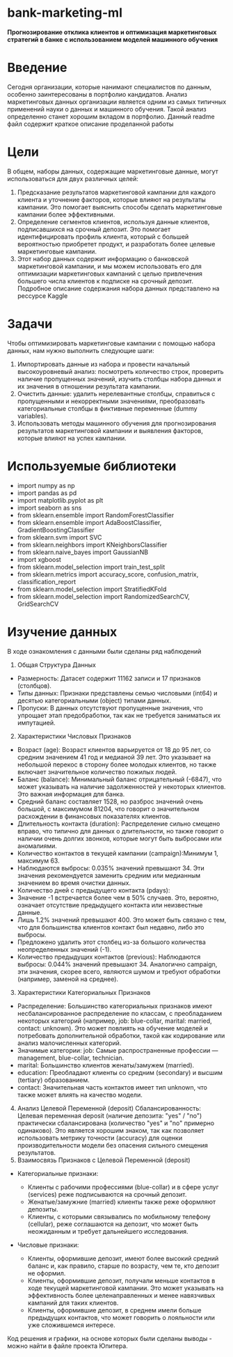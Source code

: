 # bank-marketing-ml
**Прогнозирование отклика клиентов и оптимизация маркетинговых стратегий в банке с использованием моделей машинного обучения**

# Введение

Сегодня организации, которые нанимают специалистов по данным, особенно заинтересованы в портфолио кандидатов. Анализ маркетинговых данных организации является одним из самых типичных применений науки о данных и машинного обучения. Такой анализ определенно станет хорошим вкладом в портфолио.
Данный readme файл содержит краткое описание проделанной работы 
# Цели
В общем, наборы данных, содержащие маркетинговые данные, могут использоваться для двух различных целей:

1. Предсказание результатов маркетинговой кампании для каждого клиента и уточнение факторов, которые влияют на результаты кампании. Это помогает выяснить способы сделать маркетинговые кампании более эффективными.
2. Определение сегментов клиентов, используя данные клиентов, подписавшихся на срочный депозит. Это помогает идентифицировать профиль клиента, который с большей вероятностью приобретет продукт, и разработать более целевые маркетинговые кампании.
3. Этот набор данных содержит информацию о банковской маркетинговой кампании, и мы можем использовать его для оптимизации маркетинговых кампаний с целью привлечения большего числа клиентов к подписке на срочный депозит. Подробное описание содержания набора данных представлено на рессурсе Kaggle

# Задачи
Чтобы оптимизировать маркетинговые кампании с помощью набора данных, нам нужно выполнить следующие шаги:

1. Импортировать данные из набора и провести начальный высокоуровневый анализ: посмотреть количество строк, проверить наличие пропущенных значений, изучить столбцы набора данных и их значения в отношении результата кампании.
2. Очистить данные: удалить нерелевантные столбцы, справиться с пропущенными и некорректными значениями, преобразовать категориальные столбцы в фиктивные переменные (dummy variables).
3. Использовать методы машинного обучения для прогнозирования результатов маркетинговой кампании и выявления факторов, которые влияют на успех кампании.

# Используемые библиотеки 

- import numpy as np
- import pandas as pd
- import matplotlib.pyplot as plt
- import seaborn as sns
- from sklearn.ensemble import RandomForestClassifier
- from sklearn.ensemble import AdaBoostClassifier, GradientBoostingClassifier
- from sklearn.svm import SVC
- from sklearn.neighbors import KNeighborsClassifier
- from sklearn.naive_bayes import GaussianNB
- import xgboost
- from sklearn.model_selection import train_test_split
- from sklearn.metrics import accuracy_score, confusion_matrix, classification_report
- from sklearn.model_selection import StratifiedKFold
- from sklearn.model_selection import RandomizedSearchCV, GridSearchCV

# Изучение данных
В ходе ознакомления с данными были сделаны ряд наблюдений 

1. Общая Структура Данных
  - Размерность: Датасет содержит 11162 записи и 17 признаков (столбцов).
  - Типы данных: Признаки представлены семью числовыми (int64) и десятью категориальными (object) типами данных.
  - Пропуски: В данных отсутствуют пропущенные значения, что упрощает этап предобработки, так как не требуется заниматься их импутацией.

2. Характеристики Числовых Признаков
 - Возраст (age): Возраст клиентов варьируется от 18 до 95 лет, со средним значением 41 год и медианой 39 лет. Это указывает на небольшой перекос в сторону более молодых клиентов, но также включает значительное количество пожилых людей.
 - Баланс (balance): Минимальный баланс отрицательный (-6847), что может указывать на наличие задолженностей у некоторых клиентов. Это важная информация для банка.
 - Средний баланс составляет 1528, но разброс значений очень большой, с максимумом 81204, что говорит о значительном расхождении в финансовых показателях клиентов.
 - Длительность контакта (duration): Распределение сильно смещено вправо, что типично для данных о длительности, но также говорит о наличии очень долгих звонков, которые могут быть выбросами или аномалиями.
 - Количество контактов в текущей кампании (campaign):Минимум 1, максимум 63.
 - Наблюдаются выбросы: 0.035% значений превышают 34. Эти значения рекомендуется заменить средним или медианным значением во время очистки данных.
 - Количество дней с предыдущего контакта (pdays):
 - Значение -1 встречается более чем в 50% случаев. Это, вероятно, означает отсутствие предыдущего контакта или неизвестные данные.
 - Лишь 1.2% значений превышают 400. Это может быть связано с тем, что для большинства клиентов контакт был недавно, либо это выбросы.
 - Предложено удалить этот столбец из-за большого количества неопределенных значений (-1).
 - Количество предыдущих контактов (previous): Наблюдаются выбросы: 0.044% значений превышают 34. Аналогично campaign, эти значения, скорее всего, являются шумом и требуют обработки (например, заменой на среднее).

3. Характеристики Категориальных Признаков
  - Распределение: Большинство категориальных признаков имеют несбалансированное распределение по классам, с преобладанием некоторых категорий (например, job: blue-collar, marital: married, contact: unknown). Это может повлиять на обучение моделей и потребовать дополнительной обработки, такой как кодирование или анализ малочисленных категорий.
  - Значимые категории: job: Самые распространенные профессии — management, blue-collar, technician.
  - marital: Большинство клиентов женаты/замужем (married).
  - education: Преобладают клиенты со средним (secondary) и высшим (tertiary) образованием.
  - contact: Значительная часть контактов имеет тип unknown, что также может влиять на качество модели.
    
4. Анализ Целевой Переменной (deposit)
Сбалансированность: Целевая переменная deposit (наличие депозита: "yes" / "no") практически сбалансирована (количество "yes" и "no" примерно одинаково). Это является хорошим знаком, так как позволяет использовать метрику точности (accuracy) для оценки производительности модели без опасения сильного смещения результатов.
5. Взаимосвязь Признаков с Целевой Переменной (deposit)
  - Категориальные признаки:
    - Клиенты с рабочими профессиями (blue-collar) и в сфере услуг (services) реже подписываются на срочный депозит.
    - Женатые/замужние (married) клиенты также реже оформляют депозиты.
    - Клиенты, с которыми связывались по мобильному телефону (cellular), реже соглашаются на депозит, что может быть неожиданным и требует дальнейшего исследования.

  - Числовые признаки:
    - Клиенты, оформившие депозит, имеют более высокий средний баланс и, как правило, старше по возрасту, чем те, кто депозит не оформил.
    - Клиенты, оформившие депозит, получали меньше контактов в ходе текущей маркетинговой кампании. Это может указывать на эффективность более целенаправленных и менее навязчивых кампаний для таких клиентов.
    - Клиенты, оформившие депозит, в среднем имели больше предыдущих контактов, что может говорить о лояльности или уже сложившемся интересе.
      
Код решения и графики, на основе которых были сделаны выводы - можно найти в файле проекта Юпитера.

 
